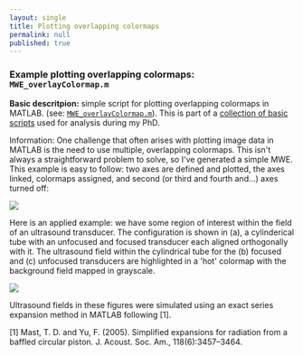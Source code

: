 ```yaml
---
layout: single
title: Plotting overlapping colormaps
permalink: null
published: true
---
```




### Example plotting overlapping colormaps: `MWE_overlayColormap.m`


**Basic descritpion:** simple script for plotting overlapping colormaps in MATLAB. (see: [`MWE_overlayColormap.m`](https://github.com/richkylet/analysis-tools/blob/gh-pages/MWE_overlayColormap.m)).
This is part of a [collection of basic scripts](https://github.com/richkylet/analysis-tools) used for analysis during my PhD. 


Information: One challenge that often arises with plotting image data in MATLAB is the need to use multiple, overlapping colormaps. 
This isn't always a straightforward problem to solve, so I've generated a simple MWE. 
This example is easy to follow: two axes are defined and plotted, the axes linked, colormaps assigned, and second (or third and fourth and...) axes turned off:


![]({{site.baseurl}}https://github.com/richkylet/analysis-tools/blob/gh-pages/images/twoColormaps.jpg?raw=true)


Here is an applied example: we have some region of interest within the field of an ultrasound transducer. The configuration is shown in (a), a cylinderical tube with an unfocused and focused transducer each aligned orthogonally with it. 
The ultrasound field within the cylindrical tube for the (b) focused and (c) unfocused transducers are highlighted in a 'hot' colormap with the background field mapped in grayscale. 

![]({{site.baseurl}}https://github.com/richkylet/analysis-tools/blob/gh-pages/images/twoColormaps.jpg?raw=true)

Ultrasound fields in these figures were simulated using an exact series expansion method in MATLAB following [1].




[1] Mast, T. D. and Yu, F. (2005). Simplified expansions for radiation from a baffled circular piston. J. Acoust. Soc. Am., 118(6):3457–3464.
